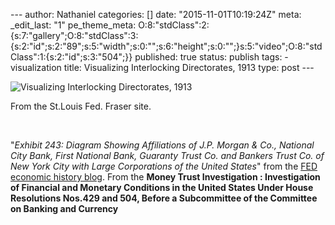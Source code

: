 --- author: Nathaniel categories: \[\] date: "2015-11-01T10:19:24Z"
meta: \_edit\_last: "1" pe\_theme\_meta:
O:8:"stdClass":2:{s:7:"gallery";O:8:"stdClass":3:{s:2:"id";s:2:"89";s:5:"width";s:0:"";s:6:"height";s:0:"";}s:5:"video";O:8:"stdClass":1:{s:2:"id";s:3:"504";}}
published: true status: publish tags: - visualization title: Visualizing
Interlocking Directorates, 1913 type: post ---

<div class="media image">

![Visualizing Interlocking Directorates,
1913](%7B%7B%20site.baseurl%20%7D%7D/assets/1-2a357fdb78.jpg)

</div>

From the St.Louis Fed. Fraser site.

 

"*Exhibit 243: Diagram Showing Affiliations of J.P. Morgan & Co.,
National City Bank, First National Bank, Guaranty Trust Co. and Bankers
Trust Co. of New York City with Large Corporations of the United
States*" from the [FED economic history
blog](https://fraser.stlouisfed.org/scribd/?item_id=23678&filepath=/docs/historical/house/money_trust/montru_ex243.pdf&utm_source=Twitter&utm_medium=SM&utm_campaign=FedFRASER#scribd-open).
From the **Money Trust Investigation : Investigation of Financial and
Monetary Conditions in the United States Under House Resolutions Nos.429
and 504, Before a Subcommittee of the Committee on Banking and
Currency**
